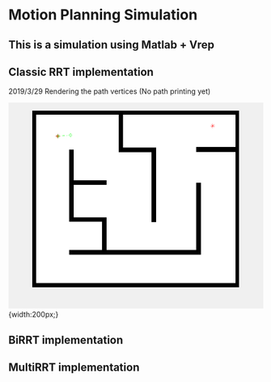 # Motion Planning Simulation 

## This is a simulation using Matlab + Vrep

## Classic RRT implementation

2019/3/29 Rendering the path vertices (No path printing yet)

![classicRendering](RRT/classicRRT/classicRRT.gif){width:200px;}

## BiRRT implementation

## MultiRRT implementation


